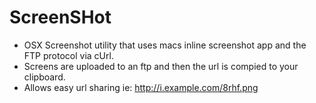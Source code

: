 # ScreenSHot
- OSX Screenshot utility that uses macs inline screenshot app and the FTP protocol via cUrl.
- Screens are uploaded to an ftp and then the url is compied to your clipboard.
- Allows easy url sharing ie: http://i.example.com/8rhf.png
